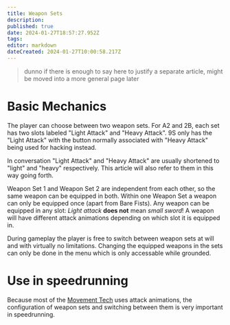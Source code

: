 ```yaml
---
title: Weapon Sets
description: 
published: true
date: 2024-01-27T18:57:27.952Z
tags: 
editor: markdown
dateCreated: 2024-01-27T10:00:58.217Z
---
```


>dunno if there is enough to say here to justify a separate article, might be moved into a more general page later

# Basic Mechanics
The player can choose between two weapon sets. For A2 and 2B, each set has two slots labeled "Light Attack" and "Heavy Attack". 9S only has the "Light Attack" with the button normally associated with "Heavy Attack" being used for hacking instead.

In conversation "Light Attack" and "Heavy Attack" are usually shortened to "light" and "heavy" respectively. This article will also refer to them in this way going forth.

Weapon Set 1 and Weapon Set 2 are independent from each other, so the same weapon can be equipped in both.
Within one Weapon Set a weapon can only be equipped once (apart from Bare Fists). Any weapon can be equipped in any slot: *Light attack* **does not** mean *small sword*! A weapon will have different attack animations depending on which slot it is equipped in.

During gameplay the player is free to switch between weapon sets at will and with virtually no limitations. Changing the equipped weapons in the sets can only be done in the menu which is only accessable while grounded.

# Use in speedrunning
Because most of the [Movement Tech](/intro/movement) uses attack animations, the configuration of weapon sets and switching between them is very important in speedrunning.